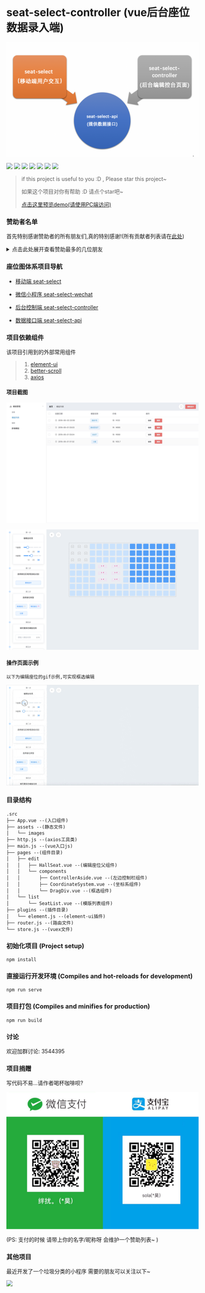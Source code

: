 # seat-select-controller (vue后台座位数据录入端)

![](https://github.com/zenghao0219/files-store/blob/master/seats/process1.png?raw=true)


![](https://img.shields.io/github/stars/zenghao0219/seat-select-controller.svg?style=social)
![](https://img.shields.io/github/forks/zenghao0219/seat-select-controller.svg?style=social)
![](http://progressed.io/bar/100?title=completed)
![](https://img.shields.io/badge/language-vue-green.svg)
![](https://img.shields.io/github/package-json/dependency-version/zenghao0219/seat-select-controller/vue.svg)
![](https://img.shields.io/github/license/zenghao0219/seat-select-controller.svg)
![](https://img.shields.io/github/release/zenghao0219/seat-select-controller.svg)
<!-- ![](https://img.shields.io/github/downloads/zenghao0219/seat-select-controller/total.svg) -->
> if this project is useful to you :D , Please star this project~
>
> 如果这个项目对你有帮助 :D 请点个star吧~
>
> [点击这里预览demo(请使用PC端访问)](https://zenghao0219.github.io/seat-select-controller-demo/ "请使用PC访问")

### 赞助者名单
首先特别感谢赞助者的所有朋友们,真的特别感谢!(所有贡献者列表请在[此处](https://github.com/zenghao0219/contributors))
<details>
<summary>点击此处展开查看赞助最多的几位朋友</summary>

1. [*磊 (KaelLuo) (¥6.66)](http://github.com/KaelLuo)
2. *磊 (涅槃) (¥100)
3. *升平 (¥8.88)
4. 随影sky (¥66.6)
</details>

### 座位图体系项目导航

- [移动端 seat-select](https://github.com/zenghao0219/seat-select)

- [微信小程序 seat-select-wechat](https://github.com/zenghao0219/seat-select-wechat)

- [后台控制端 seat-select-controller](https://github.com/zenghao0219/seat-select-controller)

- [数据接口端 seat-select-api](https://github.com/zenghao0219/seat-select-api)


### 项目依赖组件

该项目引用到的外部常用组件
> 1. [element-ui](https://element.eleme.cn "element-ui")
> 2. [better-scroll](https://github.com/ustbhuangyi/better-scroll "better-scroll")
> 3. [axios](https://github.com/axios/axios "axios")

#### 项目截图

![](https://github.com/zenghao0219/files-store/blob/master/seats/seat-controller-list.jpg?raw=true)


![](https://github.com/zenghao0219/files-store/blob/master/seats/seat-controller-index.png?raw=true)

#### 操作页面示例
```
以下为编辑座位的gif示例,可实现框选编辑
```

![](https://github.com/zenghao0219/files-store/blob/master/seats/seat-controller-demo1.gif?raw=true)

### 目录结构
```
.src
├── App.vue --(入口组件)
├── assets --(静态文件)
│   └── images
├── http.js --(axios工具类)
├── main.js --(vue入口js)
├── pages --(组件目录)
│   ├── edit
│   │   ├── HallSeat.vue --(编辑座位父组件)
│   │   └── components
│   │       ├── ControllerAside.vue --(左边控制栏组件)
│   │       ├── CoordinateSystem.vue --(坐标系组件)
│   │       └── DragDiv.vue --(框选组件)
│   └── list
│       └── SeatList.vue --(模版列表组件)
├── plugins --(插件目录)
│   └── element.js --(element-ui插件)
├── router.js --(路由文件)
└── store.js --(vuex文件)
```
### 初始化项目 (Project setup)
```
npm install
```

### 直接运行开发环境 (Compiles and hot-reloads for development)
```
npm run serve
```

### 项目打包 (Compiles and minifies for production)
```
npm run build
```

### 讨论

欢迎加群讨论: 3544395

### 项目捐赠
写代码不易...请作者喝杯咖啡呗?

![](https://github.com/zenghao0219/files-store/blob/master/pay.jpeg?raw=true)

(PS: 支付的时候 请带上你的名字/昵称呀 会维护一个赞助列表~ )

### 其他项目

最近开发了一个垃圾分类的小程序 需要的朋友可以关注以下~

<img src="https://i.postimg.cc/9fgDX670/gh-15fa1fdd771b-1280.jpg" width="200" hegiht="300"/>
